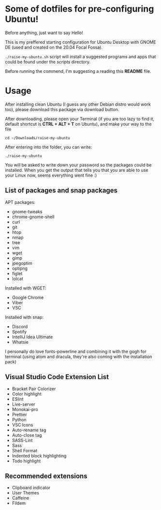 # Some of dotfiles for pre-configuring Ubuntu!

Before anything, just want to say Hello!

This is my preffered starting configuration for Ubuntu Desktop with GNOME DE (used and created on the 20.04 Focal Fossa).

`./raise-my-ubuntu.sh` script will install a suggested programs and apps that could be found under the *scripts* directory. 

Before running the commend, I'm suggesting a reading this **README** file.


# Usage

After installing clean Ubuntu (I guess any other Debian distro would work too), please download this package via download button.

After downloading, please open your Terminal (if you are too lazy to find it, default shortcut is **CTRL + ALT + T** on Ubuntu), and make your way to the file

    cd ~/Downloads/raise-my-ubuntu
After entering into the folder, you can write:

    ./raise-my-ubuntu
  You will be asked to write down your password so the packages could be installed.
  When you get the output that tells you that you are able to use your Linux now, seems everything went fine :)

## List of packages and snap packages

APT packages:

 - gnome-tweaks
 - chrome-gnome-shell
 - curl
 - git
 - htop
 - nmap
 - tree
 - vim
 - wget
 - gimp
 - jpegoptim
 - optipng
 - figlet
 - lolcat
 
Installed with WGET:
 - Google Chrome
 - Viber
 - VSC
 
 Installed with snap:
 - Discord
 - Spotify
 - IntelliJ Idea Ultimate
 - Whatsie
 
 I personally do love fonts-powerline and combining it with the gogh for terminal (using atom and dracula, they're also coming with the installation pack)

## Visual Studio Code Extension List

 - Bracket Pair Colorizer
 - Color highlight
 - ESlint
 - Live-server
 - Monokai-pro 
 - Prettier
 - Python
 - VSC Icons
 - Auto-rename tag
 - Auto-close tag
 - SASS-Lint
 - Sass
 - Shell Format
 - Indented block highlighting
 - Todo highlight

## Recommended extensions

 - Clipboard indicator
 - User Themes
 - Caffeine
 - Fildem
